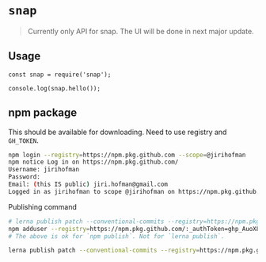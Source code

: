 # `snap`

> Currently only API for snap. The UI will be done in next major update.

## Usage

```
const snap = require('snap');

console.log(snap.hello());
```

## npm package
This should be available for downloading. Need to use registry and `GH_TOKEN`.
```sh
npm login --registry=https://npm.pkg.github.com --scope=@jirihofman 
npm notice Log in on https://npm.pkg.github.com/
Username: jirihofman
Password: 
Email: (this IS public) jiri.hofman@gmail.com
Logged in as jirihofman to scope @jirihofman on https://npm.pkg.github.com/.
```

Publishing command
```sh
# lerna publish patch --conventional-commits --registry=https://npm.pkg.github.com --scope=@jirihofman
npm adduser --registry=https://npm.pkg.github.com/:_authToken=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
# The above is ok for `npm publish`. Not for `lerna publish`.

lerna publish patch --conventional-commits --registry=https://npm.pkg.github.com
```
